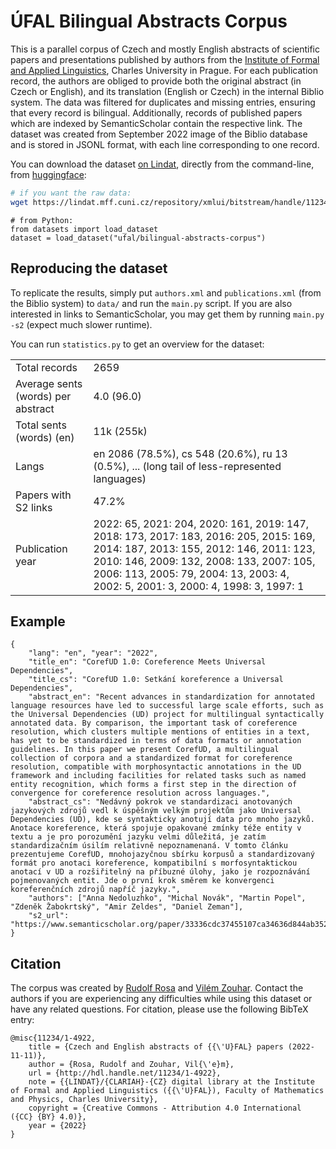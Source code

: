 # ÚFAL Bilingual Abstracts Corpus

This is a parallel corpus of Czech and mostly English abstracts of scientific papers and presentations published by authors from the [Institute of Formal and Applied Linguistics](https://ufal.mff.cuni.cz/), Charles University in Prague.
For each publication record, the authors are obliged to provide both the original abstract (in Czech or English), and its translation (English or Czech) in the internal Biblio system.
The data was filtered for duplicates and missing entries, ensuring that every record is bilingual.
Additionally, records of published papers which are indexed by SemanticScholar contain the respective link.
The dataset was created from September 2022 image of the Biblio database and is stored in JSONL format, with each line corresponding to one record.

You can download the dataset [on Lindat](https://lindat.mff.cuni.cz/repository/xmlui/handle/11234/1-4922), directly from the command-line, from [huggingface](https://huggingface.co/datasets/ufal/bilingual-abstracts-corpus):

```bash
# if you want the raw data:
wget https://lindat.mff.cuni.cz/repository/xmlui/bitstream/handle/11234/1-4922/corpus.jsonl
```

```python3
# from Python:
from datasets import load_dataset
dataset = load_dataset("ufal/bilingual-abstracts-corpus")
```

## Reproducing the dataset

To replicate the results, simply put `authors.xml` and `publications.xml` (from the Biblio system) to `data/` and run the `main.py` script.
If you are also interested in links to SemanticScholar, you may get them by running `main.py -s2` (expect much slower runtime).

You can run `statistics.py` to get an overview for the dataset:

|||
|-|-|
|Total records                      | 2659  |
|Average sents (words) per abstract | 4.0 (96.0)  |
|Total sents (words) (en)           | 11k (255k)  |
|Langs                              | en 2086 (78.5%), cs 548 (20.6%), ru 13 (0.5%), ... (long tail of less-represented languages)  |
|Papers with S2 links               | 47.2%  |
|Publication year                   | 2022: 65, 2021: 204, 2020: 161, 2019: 147, 2018: 173, 2017: 183, 2016: 205, 2015: 169, 2014: 187, 2013: 155, 2012: 146, 2011: 123, 2010: 146, 2009: 132, 2008: 133, 2007: 105, 2006:  113, 2005: 79, 2004: 13, 2003: 4, 2002: 5, 2001: 3, 2000: 4, 1998: 3, 1997: 1 |

## Example

```
{
    "lang": "en", "year": "2022",
    "title_en": "CorefUD 1.0: Coreference Meets Universal Dependencies",
    "title_cs": "CorefUD 1.0: Setkání koreference a Universal Dependencies",
    "abstract_en": "Recent advances in standardization for annotated language resources have led to successful large scale efforts, such as the Universal Dependencies (UD) project for multilingual syntactically annotated data. By comparison, the important task of coreference resolution, which clusters multiple mentions of entities in a text, has yet to be standardized in terms of data formats or annotation guidelines. In this paper we present CorefUD, a multilingual collection of corpora and a standardized format for coreference resolution, compatible with morphosyntactic annotations in the UD framework and including facilities for related tasks such as named entity recognition, which forms a first step in the direction of convergence for coreference resolution across languages.",
    "abstract_cs": "Nedávný pokrok ve standardizaci anotovaných jazykových zdrojů vedl k úspěšným velkým projektům jako Universal Dependencies (UD), kde se syntakticky anotují data pro mnoho jazyků. Anotace koreference, která spojuje opakované zmínky téže entity v textu a je pro porozumění jazyku velmi důležitá, je zatím standardizačním úsilím relativně nepoznamenaná. V tomto článku prezentujeme CorefUD, mnohojazyčnou sbírku korpusů a standardizovaný formát pro anotaci koreference, kompatibilní s morfosyntaktickou anotací v UD a rozšiřitelný na příbuzné úlohy, jako je rozpoznávání pojmenovaných entit. Jde o první krok směrem ke konvergenci koreferenčních zdrojů napříč jazyky.", 
    "authors": ["Anna Nedoluzhko", "Michal Novák", "Martin Popel", "Zdeněk Žabokrtský", "Amir Zeldes", "Daniel Zeman"],
    "s2_url": "https://www.semanticscholar.org/paper/33336cdc37455107ca34636d844ab352e410eb1a/"
}
```

## Citation

The corpus was created by [Rudolf Rosa](mailto:rosa@ufal.mff.cuni.cz) and [Vilém Zouhar](mailto:vzouhar@inf.ethz.ch).
Contact the authors if you are experiencing any difficulties while using this dataset or have any related questions. 
For citation, please use the following BibTeX entry:

```
@misc{11234/1-4922,
    title = {Czech and English abstracts of {{\'U}FAL} papers (2022-11-11)},
    author = {Rosa, Rudolf and Zouhar, Vil{\'e}m},
    url = {http://hdl.handle.net/11234/1-4922},
    note = {{LINDAT}/{CLARIAH}-{CZ} digital library at the Institute of Formal and Applied Linguistics ({{\'U}FAL}), Faculty of Mathematics and Physics, Charles University},
    copyright = {Creative Commons - Attribution 4.0 International ({CC} {BY} 4.0)},
    year = {2022}
}
```
